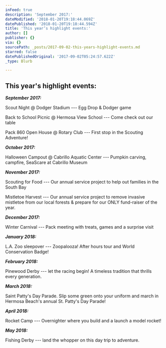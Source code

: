 ```yaml
---
inFeed: true
description: 'September 2017:'
dateModified: '2018-01-20T19:18:44.069Z'
datePublished: '2018-01-20T19:18:44.594Z'
title: 'This year’s highlight events:'
author: []
publisher: {}
via: {}
sourcePath: _posts/2017-09-02-this-years-highlight-events.md
starred: false
datePublishedOriginal: '2017-09-02T05:24:57.622Z'
_type: Blurb

---
```

## This year's highlight events:

_**September 2017:**_

Scout Night @ Dodger Stadium --- Egg Drop & Dodger game

Back to School Picnic @ Hermosa View School --- Come check out our table

Pack 860 Open House @ Rotary Club --- First stop in the Scouting Adventure!

_**October 2017:**_

Halloween Campout @ Cabrillo Aquatic Center --- Pumpkin carving, campfire, SeaScare at Cabrillo Museum

_**November 2017:**_

Scouting for Food --- Our annual service project to help out families in the South Bay

Mistletoe Harvest --- Our annual service project to remove invasive mistletoe from our local forests & prepare for our ONLY fund-raiser of the year.

_**December 2017:**_

Winter Carnival --- Pack meeting with treats, games and a surprise visit

_**January 2018:**_

L.A. Zoo sleepover --- Zoopalooza! After hours tour and World Conservation Badge!

_**February 2018:**_

Pinewood Derby --- let the racing begin! A timeless tradition that thrills every generation.

_**March 2018:**_

Saint Patty's Day Parade. Slip some green onto your uniform and march in Hermosa Beach's annual St. Patty's Day Parade!

_**April 2018:**_

Rocket Camp --- Overnighter where you build and a launch a model rocket!

_**May 2018:**_

Fishing Derby --- land the whopper on this day trip to adventure.